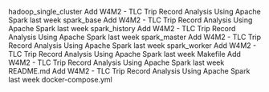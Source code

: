 hadoop_single_cluster
Add W4M2 - TLC Trip Record Analysis Using Apache Spark
last week
spark_base
Add W4M2 - TLC Trip Record Analysis Using Apache Spark
last week
spark_history
Add W4M2 - TLC Trip Record Analysis Using Apache Spark
last week
spark_master
Add W4M2 - TLC Trip Record Analysis Using Apache Spark
last week
spark_worker
Add W4M2 - TLC Trip Record Analysis Using Apache Spark
last week
Makefile
Add W4M2 - TLC Trip Record Analysis Using Apache Spark
last week
README.md
Add W4M2 - TLC Trip Record Analysis Using Apache Spark
last week
docker-compose.yml